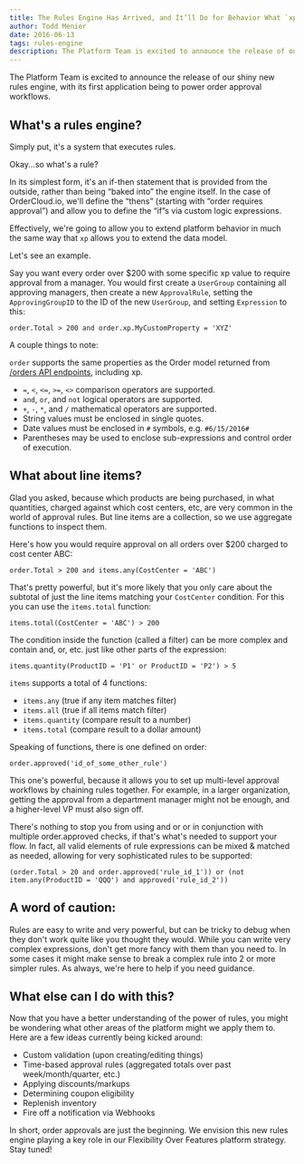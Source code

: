 ```yaml
---
title: The Rules Engine Has Arrived, and It’ll Do for Behavior What `xp` Did for Data
author: Todd Menier
date: 2016-06-13
tags: rules-engine
description: The Platform Team is excited to announce the release of our shiny new rules engine. Here’s how you can use it to power your order approval workflows.
---
```



The Platform Team is excited to announce the release of our shiny new rules engine, with its first application being to power order approval workflows.

## What's a rules engine?

Simply put, it's a system that executes rules. 

Okay...so what's a rule? 

In its simplest form, it's an if-then statement that is provided from the outside, rather than being “baked into” the engine itself. In the case of OrderCloud.io, we'll define the “thens” (starting with “order requires approval”) and allow you to define the “if”s via custom logic expressions. 

Effectively, we're going to allow you to extend platform behavior in much the same way that `xp` allows you to extend the data model.

Let's see an example.

Say you want every order over $200 with some specific xp value to require approval from a manager. You would first create a `UserGroup` containing all approving managers, then create a new `ApprovalRule`, setting the `ApprovingGroupID` to the ID of the new `UserGroup`, and setting `Expression` to this:

    order.Total > 200 and order.xp.MyCustomProperty = 'XYZ'

A couple things to note:

`order` supports the same properties as the Order model returned from [/orders API endpoints]({filename}api-reference/Orders.md), including xp.

- `=`, `<`, `<=`, `>=`, `<>` comparison operators are supported.
- `and`, `or`, and `not` logical operators are supported.
- `+`, `-`, `*`, and `/` mathematical operators are supported.
- String values must be enclosed in single quotes.
- Date values must be enclosed in `#` symbols, e.g. `#6/15/2016#`
- Parentheses may be used to enclose sub-expressions and control order of execution. 

## What about line items?

Glad you asked, because which products are being purchased, in what quantities, charged against which cost centers, etc, are very common in the world of approval rules. But line items are a collection, so we use aggregate functions to inspect them. 

Here's how you would require approval on all orders over $200 charged to cost center ABC:

    order.Total > 200 and items.any(CostCenter = 'ABC')

That's pretty powerful, but it's more likely that you only care about the subtotal of just the line items matching your `CostCenter` condition. For this you can use the `items.total` function:

    items.total(CostCenter = 'ABC') > 200

The condition inside the function (called a filter) can be more complex and contain and, or, etc. just like other parts of the expression:

    items.quantity(ProductID = 'P1' or ProductID = 'P2') > 5

`items` supports a total of 4 functions:

- `items.any` (true if any item matches filter)
- `items.all` (true if all items match filter)
- `items.quantity` (compare result to a number)
- `items.total` (compare result to a dollar amount)

Speaking of functions, there is one defined on order:
    
    order.approved('id_of_some_other_rule')

This one's powerful, because it allows you to set up multi-level approval workflows by chaining rules together. For example, in a larger organization, getting the approval from a department manager might not be enough, and a higher-level VP must also sign off.

There's nothing to stop you from using and or or in conjunction with multiple order.approved checks, if that's what's needed to support your flow. In fact, all valid elements of rule expressions can be mixed & matched as needed, allowing for very sophisticated rules to be supported:

    (order.Total > 20 and order.approved('rule_id_1')) or (not item.any(ProductID = 'QQQ') and approved('rule_id_2'))

## A word of caution:

Rules are easy to write and very powerful, but can be tricky to debug when they don't work quite like you thought they would. While you can write very complex expressions, don't get more fancy with them than you need to. In some cases it might make sense to break a complex rule into 2 or more simpler rules. As always, we're here to help if you need guidance.

## What else can I do with this?

Now that you have a better understanding of the power of rules, you might be wondering what other areas of the platform might we apply them to. Here are a few ideas currently being kicked around:

- Custom validation (upon creating/editing things)
- Time-based approval rules (aggregated totals over past week/month/quarter, etc.)
- Applying discounts/markups
- Determining coupon eligibility
- Replenish inventory
- Fire off a notification via Webhooks

In short, order approvals are just the beginning. We envision this new rules engine playing a key role in our Flexibility Over Features platform strategy. Stay tuned!


